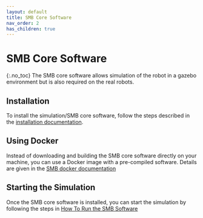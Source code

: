 ```yaml
---
layout: default
title: SMB Core Software
nav_order: 2
has_children: true
---
```


# SMB Core Software
{:.no_toc}
The SMB core software allows simulation of the robot in a gazebo environment but is also required on the real robots.

## Installation
To install the simulation/SMB core software, follow the steps described in the [installation documentation](installation_core.md).

## Using Docker
Instead of downloading and building the SMB core software directly on your machine, you can use a Docker image with a pre-compiled software. Details are given in the [SMB docker documentation](docker_installation.md)

## Starting the Simulation
Once the SMB core software is installed, you can start the simulation by following the steps in [How To Run the SMB Software](HowToRunSoftware.md)
